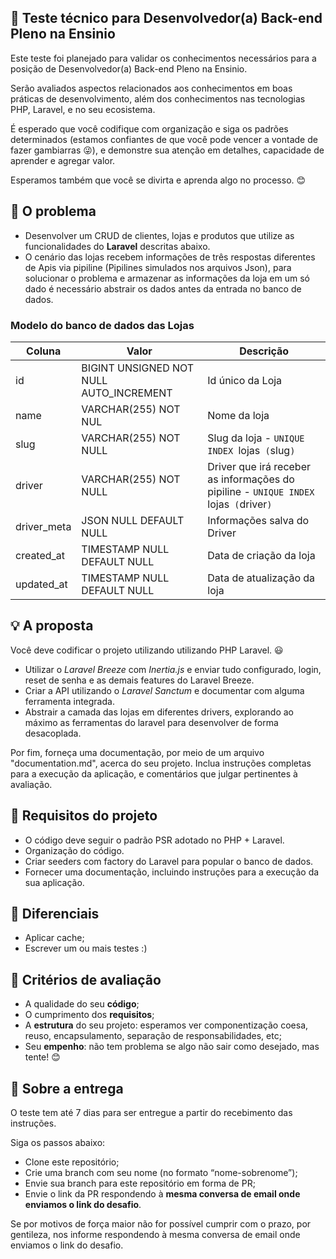 ## :rocket: Teste técnico para Desenvolvedor(a) Back-end Pleno na Ensinio

Este teste foi planejado para validar os conhecimentos necessários para a posição de Desenvolvedor(a) Back-end Pleno na Ensinio.

Serão avaliados aspectos relacionados aos conhecimentos em boas práticas de desenvolvimento, além dos conhecimentos nas tecnologias PHP, Laravel, e no seu ecosistema.

É esperado que você codifique com organização e siga os padrões determinados (estamos confiantes de que você pode vencer a vontade de fazer gambiarras :stuck_out_tongue_winking_eye:), e demonstre sua atenção em detalhes, capacidade de aprender e agregar valor.

Esperamos também que você se divirta e aprenda algo no processo. :blush:

## :eyes: O problema

- Desenvolver um CRUD de clientes, lojas e produtos que utilize as funcionalidades do **Laravel** descritas abaixo.
- O cenário das lojas recebem informações de três respostas diferentes de Apis via pipiline (Pipilines simulados nos arquivos Json), para solucionar o problema e armazenar as informações da loja em um só dado é necessário abstrair os dados antes da entrada no banco de dados.

### Modelo do banco de dados das Lojas
Coluna    | Valor  | Descrição
--------- | ------ | ------------------
id | BIGINT UNSIGNED NOT NULL AUTO_INCREMENT | Id único da Loja
name | VARCHAR(255) NOT NUL | Nome da loja
slug | VARCHAR(255) NOT NULL | Slug da loja - `UNIQUE INDEX `lojas` (`slug`)`
driver | VARCHAR(255) NOT NULL | Driver que irá receber as informações do pipiline - `UNIQUE INDEX `lojas` (`driver`)`
driver_meta | JSON NULL DEFAULT NULL | Informações salva do Driver
created_at | TIMESTAMP NULL DEFAULT NULL | Data de criação da loja
updated_at | TIMESTAMP NULL DEFAULT NULL | Data de atualização da loja

## :bulb: A proposta

Você deve codificar o projeto utilizando utilizando PHP Laravel. :smiley:

- Utilizar o _Laravel Breeze_ com _Inertia.js_ e enviar tudo configurado, login, reset de senha e as demais features do Laravel Breeze.
- Criar a API utilizando o _Laravel Sanctum_ e documentar com alguma ferramenta integrada.
- Abstrair a camada das lojas em diferentes drivers, explorando ao máximo as ferramentas do laravel para desenvolver de forma desacoplada.

Por fim, forneça uma documentação, por meio de um arquivo "documentation.md", acerca do seu projeto. Inclua instruções completas para a execução da aplicação, e comentários que julgar pertinentes à avaliação.

## :dart: Requisitos do projeto

- O código deve seguir o padrão PSR adotado no PHP + Laravel.
- Organização do código.
- Criar seeders com factory do Laravel para popular o banco de dados.
- Fornecer uma documentação, incluindo instruções para a execução da sua aplicação.

## :clap: Diferenciais

- Aplicar cache;
- Escrever um ou mais testes :)

## :page_facing_up: Critérios de avaliação

- A qualidade do seu **código**;
- O cumprimento dos **requisitos**;
- A **estrutura** do seu projeto: esperamos ver componentização coesa, reuso, encapsulamento, separação de responsabilidades, etc;
- Seu **empenho**: não tem problema se algo não sair como desejado, mas tente! :blush:

## :email: Sobre a entrega

O teste tem até 7 dias para ser entregue a partir do recebimento das instruções.

Siga os passos abaixo:

- Clone este repositório;
- Crie uma branch com seu nome (no formato “nome-sobrenome”);
- Envie sua branch para este repositório em forma de PR;
- Envie o link da PR respondendo à **mesma conversa de email onde enviamos o link do desafio**.

Se por motivos de força maior não for possível cumprir com o prazo, por gentileza, nos informe respondendo à mesma conversa de email onde enviamos o link do desafio.
